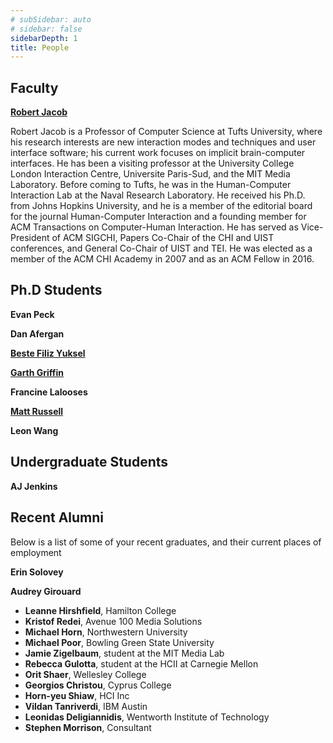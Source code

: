 ```yaml
---
# subSidebar: auto
# sidebar: false
sidebarDepth: 1
title: People
---
```


## Faculty

<!-- ### Robert Jacob -->
<PersonCard image='/people/robert_jacob.jpg' >

  <!-- **Robert Jacob** -->
  [ **Robert Jacob** ](http://www.cs.tufts.edu/~jacob/)
  
  Robert Jacob is a Professor of Computer Science at Tufts University, where his research interests are new interaction modes and techniques and user interface software; his current work focuses on implicit brain-computer interfaces. He has been a visiting professor at the University College London Interaction Centre, Universite Paris-Sud, and the MIT Media Laboratory. Before coming to Tufts, he was in the Human-Computer Interaction Lab at the Naval Research Laboratory. He received his Ph.D. from Johns Hopkins University, and he is a member of the editorial board for the journal Human-Computer Interaction and a founding member for ACM Transactions on Computer-Human Interaction. He has served as Vice-President of ACM SIGCHI, Papers Co-Chair of the CHI and UIST conferences, and General Co-Chair of UIST and TEI. He was elected as a member of the ACM CHI Academy in 2007 and as an ACM Fellow in 2016.
  
  <!-- [[ Website ](http://www.cs.tufts.edu/~jacob/)] -->

</PersonCard>

## Ph.D Students

<!-- ### Evan Peck -->
<PersonCard image='/people/evan_peck.jpg' >

  **Evan Peck**

  <!-- [[ Website (*need update*) ](http://www.google.com)] -->

</PersonCard>

<!-- ### Dan Afergan -->
<PersonCard image='/people/dan_afergan.jpg' >

  **Dan Afergan**

  <!-- [[ Website (*need update*) ](http://www.google.com)] -->

</PersonCard>

<!-- ### Beste Filiz Yuksel -->
<PersonCard image='/people/beste_filiz_yuksel.jpg' >

  [ **Beste Filiz Yuksel** ](mailto:bestefiliz@gmail.com)

  <!-- [[ Website ](mailto:bestefiliz@gmail.com)] -->

</PersonCard>

<!-- ### Garth Griffin -->
<PersonCard image='/people/garth_griffin.jpg' >

  [ **Garth Griffin** ](http://www.garthgriffin.com/)

  <!-- [[ Website ](http://www.garthgriffin.com/)] -->

</PersonCard>

<!-- ### Francine Lalooses -->
<PersonCard image='/people/francine_lalooses.jpg' >

  **Francine Lalooses**
  
  <!-- [[ Website ](http://www.google.com)] -->

</PersonCard>

<!-- ### Matt Russell -->
<PersonCard image='/people/matt_russell.jpg' >

  [ **Matt Russell** ](https://www.eecs.tufts.edu/~mrussell/impervious.html)

  <!-- [[Website](https://www.eecs.tufts.edu/~mrussell/impervious.html)] -->

</PersonCard>

<!-- ### Leon Wang -->
<PersonCard image='/people/leon_wang.jpg' >

  **Leon Wang**

  <!-- [[Website](http://www.google.com)] -->

</PersonCard>

## Undergraduate Students

<!-- ### AJ Jenkins -->
<PersonCard image='/people/aj_jenkins.jpg' >

  **AJ Jenkins**

  <!-- [[Website](http://www.google.com)] -->

</PersonCard>

## Recent Alumni
Below is a list of some of your recent graduates, and their current places of employment

<!-- ### Erin Solovey -->
<PersonCard image='/people/erin_solovey.jpg' >

  **Erin Solovey**

  <!-- [[Website](http://www.google.com)] -->

</PersonCard>

<!-- ### Audrey Girouard -->
<PersonCard image='/people/audrey_girouard.jpg' >

  **Audrey Girouard**

  <!-- [[Website](http://www.google.com)] -->

</PersonCard>

- **Leanne Hirshfield**, Hamilton College
- **Kristof Redei**, Avenue 100 Media Solutions
- **Michael Horn**, Northwestern University
- **Michael Poor**, Bowling Green State University
- **Jamie Zigelbaum**, student at the MIT Media Lab
- **Rebecca Gulotta**, student at the HCII at Carnegie Mellon
- **Orit Shaer**, Wellesley College
- **Georgios Christou**, Cyprus College
- **Horn-yeu Shiaw**, HCI Inc
- **Vildan Tanriverdi**, IBM Austin
- **Leonidas Deligiannidis**, Wentworth Institute of Technology
- **Stephen Morrison**, Consultant
